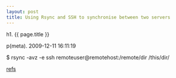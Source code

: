 ```yaml
---
layout: post
title: Using Rsync and SSH to synchronise between two servers
---
```


h1. {{ page.title }} 

p(meta). 2009-12-11 16:11:19

$ rsync -avz -e ssh remoteuser@remotehost:/remote/dir /this/dir/ 

<a href="http://troy.jdmz.net/rsync/index.html">refs</a>